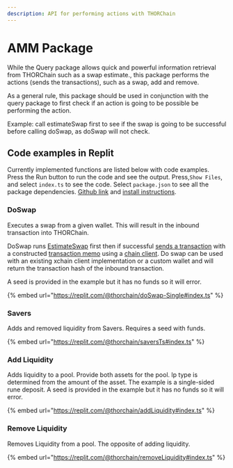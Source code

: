 ```yaml
---
description: API for performing actions with THORChain
---
```


# AMM Package

While the Query package allows quick and powerful information retrieval from THORChain such as a swap estimate., this package performs the actions (sends the transactions), such as a swap, add and remove.

As a general rule, this package should be used in conjunction with the query package to first check if an action is going to be possible be performing the action.

Example: call estimateSwap first to see if the swap is going to be successful before calling doSwap, as doSwap will not check.

## Code examples in Replit

Currently implemented functions are listed below with code examples. Press the Run button to run the code and see the output. Press,`Show Files`, and select `index.ts` to see the code. Select `package.json` to see all the package dependencies. [Github link](https://github.com/xchainjs/xchainjs-lib/tree/master/packages/xchain-thorchain-amm) and [install instructions](overview.md#install-procedures).

### DoSwap

Executes a swap from a given wallet. This will result in the inbound transaction into THORChain.

DoSwap runs [EstimateSwap](query-package.md#estimate-swap) first then if successful [sends a transaction](../../concepts/sending-transactions.md) with a constructed [transaction memo](../../concepts/memos.md#overview) using a [chain client](client-packages.md). Do swap can be used with an existing xchain client implementation or a custom wallet and will return the transaction hash of the inbound transaction.

A seed is provided in the example but it has no funds so it will error.

{% embed url="https://replit.com/@thorchain/doSwap-Single#index.ts" %}

### Savers

Adds and removed liquidity from Savers. Requires a seed with funds.

{% embed url="https://replit.com/@thorchain/saversTs#index.ts" %}

### Add Liquidity

Adds liquidity to a pool. Provide both assets for the pool. lp type is determined from the amount of the asset. The example is a single-sided rune deposit. A seed is provided in the example but it has no funds so it will error.

{% embed url="https://replit.com/@thorchain/addLiquidity#index.ts" %}

### Remove Liquidity

Removes Liquidity from a pool. The opposite of adding liquidity.

{% embed url="https://replit.com/@thorchain/removeLiquidity#index.ts" %}
